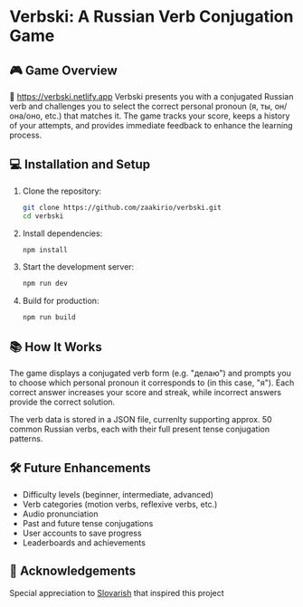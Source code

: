 # Verbski: A Russian Verb Conjugation Game

## 🎮 Game Overview
:red_circle: https://verbski.netlify.app
Verbski presents you with a conjugated Russian verb and challenges you to select the correct personal pronoun (я, ты, он/она/оно, etc.) that matches it. The game tracks your score, keeps a history of your attempts, and provides immediate feedback to enhance the learning process.


## 💻 Installation and Setup

1. Clone the repository:
   ```bash
   git clone https://github.com/zaakirio/verbski.git
   cd verbski
   ```

2. Install dependencies:
   ```bash
   npm install
   ```

3. Start the development server:
   ```bash
   npm run dev
   ```

4. Build for production:
   ```bash
   npm run build
   ```


## 📚 How It Works

The game displays a conjugated verb form (e.g. "делаю") and prompts you to choose which personal pronoun it corresponds to (in this case, "я"). Each correct answer increases your score and streak, while incorrect answers provide the correct solution.

The verb data is stored in a JSON file, currenlty supporting approx. 50 common Russian verbs, each with their full present tense conjugation patterns.

## 🛠️ Future Enhancements

- Difficulty levels (beginner, intermediate, advanced)
- Verb categories (motion verbs, reflexive verbs, etc.)
- Audio pronunciation
- Past and future tense conjugations
- User accounts to save progress
- Leaderboards and achievements

## 🙏 Acknowledgements

Special appreciation to [Slovarish](https://tabidots.github.io/slovarish) that inspired this project

